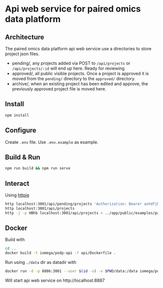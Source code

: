 # Api web service for paired omics data platform

## Architecture

The paired omics data platform api web service use a directories to store project json files.

* pending/, any projects added via POST to `/api/projects` or `/api/projects/:id` will end up here. Ready for reviewing
* approved/, all public visible projects. Once a project is approved it is moved from the `pending/` directory to the `approved/` directory.
* archive/, when an existing project has been edited and approve, the previously approved project file is moved here.

## Install

```bash
npm install
```
## Configure

Create `.env` file. 
Use `.env.example` as example.

## Build & Run

```bash
npm run build && npm run serve
```

## Interact

Using [httpie](https://httpie.org)
```bash
http localhost:3001/api/pending/projects 'Authorization: Bearer ashdfjhasdlkjfhalksdjhflak'
http localhost:3001/api/projects
http -j -p HBhb localhost:3001/api/projects < ../app/public/examples/paired_datarecord_MSV000078839_example.json
```

## Docker

Build with
```bash
cd ..
docker build -t iomega/podp-api -f api/Dockerfile .
```

Run using `./data` dir as datadir with
```bash
docker run -d -p 8886:3001 --user $(id -u) -v $PWD/data:/data iomega/podp-api
```
Will start api web service on http://localhost:8887
